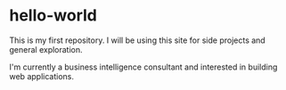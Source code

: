 # hello-world

This is my first repository. I will be using this site for side projects and general exploration. 

I'm currently a business intelligence consultant and interested in building web applications. 
